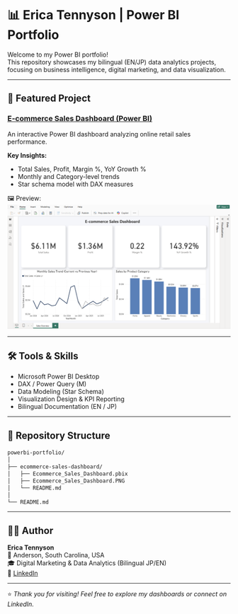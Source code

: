 # 📊 Erica Tennyson | Power BI Portfolio

Welcome to my Power BI portfolio!  
This repository showcases my bilingual (EN/JP) data analytics projects, focusing on business intelligence, digital marketing, and data visualization.

---

## 🧩 Featured Project
### [E-commerce Sales Dashboard (Power BI)](./ecommerce-sales-dashboard)
An interactive Power BI dashboard analyzing online retail sales performance.

**Key Insights:**
- Total Sales, Profit, Margin %, YoY Growth %
- Monthly and Category-level trends
- Star schema model with DAX measures

🖼 Preview:  
![E-commerce Dashboard](./ecommerce-sales-dashboard/Ecommerce_Sales_Dashboard.PNG)

---

## 🛠 Tools & Skills
- Microsoft Power BI Desktop  
- DAX / Power Query (M)  
- Data Modeling (Star Schema)  
- Visualization Design & KPI Reporting  
- Bilingual Documentation (EN / JP)

---

## 📂 Repository Structure
```
powerbi-portfolio/
│
├── ecommerce-sales-dashboard/
│   ├── Ecommerce_Sales_Dashboard.pbix
│   ├── Ecommerce_Sales_Dashboard.PNG
│   └── README.md
│
└── README.md
```
---

## 👩‍💻 Author
**Erica Tennyson**  
📍 Anderson, South Carolina, USA  
🎓 Digital Marketing & Data Analytics (Bilingual JP/EN)  
🔗 [LinkedIn](https://www.linkedin.com/in/erica-tennyson-sc/)  

---

⭐ *Thank you for visiting! Feel free to explore my dashboards or connect on LinkedIn.*
